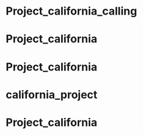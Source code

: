 # Project_california_calling
# Project_california
# Project_california
# california_project
# Project_california
